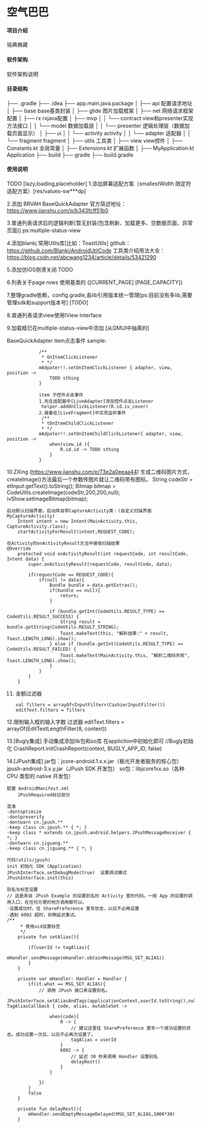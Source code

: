 # 空气巴巴

#### 项目介绍
铭典微藏

#### 软件架构
软件架构说明

#### 目录结构
├── .gradle
├── .idea
├── app.main.java.package
│   ├── api                 配置请求地址
│   ├── base                base基类封装
│   ├── glide               图片加载框架
│   ├── net                 网络请求框架配置
│   ├── rx                  rxjava配置
│   ├── mvp
│   │    └── contract       view和presenter实现方法接口
│   │    └── model          数据加载层
│   │    └── presenter      逻辑处理层（数据加载页面显示）
│   ├── ui
│   │    └── activity       activity
│   │    └── adapter        适配器
│   │    └── fragment       fragment
│   ├── utils               工具类
│   ├── view                view控件
│   ├── Constants.kt        全局常量
│   ├── Extensions.kt       扩展函数
│   ├── MyApplication.kt    Application
├── build
├── gradle
├── build.gradle



#### 使用说明
TODO [lazy,loading,placeholder]
1.添加屏幕适配方案（smallestWidth 限定符适配方案）[res/values-sw***dp]

2.添加 BRVAH BaseQuickAdapter 官方简述地址：<a href="#">https://www.jianshu.com/p/b343fcff51b0</a>

3.普通列表请求后的逻辑判断[暂无封装(包含刷新、加载更多、空数据页面、异常页面)] ps:multiple-status-view

4.添加blankj 常用Utils库[比如：ToastUtils] github：<a href="#">https://github.com/Blankj/AndroidUtilCode</a>
        工具类介绍用法大全：https://blog.csdn.net/abcwang1234/article/details/53421290

5.添加仿IOS侧滑关闭 TODO

6.列表关于page rows 使用基类的 {[CURRENT_PAGE] [PAGE_CAPACITY]}

7.整理gradle依赖，config.gradle,各lib引用版本统一管理[ps:目前没有多lib,需要管理sdk和support版本号] [TODO]

8.普通列表请求view使用IView Interface

9.加载框已在multiple-status-view中添加 [从QMUI中抽离的]

BaseQuickAdapter item点击事件
                                sample:

                /**
                 * OnItemClickListener
                 * */
                mAdpater!!.setOnItemClickListener { adapter, view, position ->
                    TODO sthing
                }

                item 子控件点击事件
                1.先在适配器中[LiveAdapter]添加控件点击Listener
                 helper.addOnClickListener(R.id.iv_cover)
                2.接着在[LiveFragment]中实现监听事件
                 /**
                 * tOnItemChildClickListener
                 * */
                mAdpater!!.setOnItemChildClickListener{ adapter, view, position ->
                    when(view.id ){
                        R.id.id -> TODO sthing
                    }
                }

10.ZXing (https://www.jianshu.com/p/73e2a0eeaa44)
    生成二维码图片方式，createImage()方法最后一个参数传图片就让二维码带有图标。
        String codeStr = etInput.getText().toString();
        Bitmap bitmap = CodeUtils.createImage(codeStr,200,200,null);
        ivShow.setImageBitmap(bitmap);

    启动默认扫描界面，启动库自带CaptureActivity类：(自定义扫描界面 MyCaptureActivity)
        Intent intent = new Intent(MainActivity.this, CaptureActivity.class);
        startActivityForResult(intent,REQUEST_CODE);

    在Activity的onActivityResult方法中接收扫描结果
    @Override
        protected void onActivityResult(int requestCode, int resultCode, Intent data) {
            super.onActivityResult(requestCode, resultCode, data);

            if(requestCode == REQUEST_CODE){
                if(null != data){
                    Bundle bundle = data.getExtras();
                    if(bundle == null){
                        return;
                    }

                    if (bundle.getInt(CodeUtils.RESULT_TYPE) == CodeUtils.RESULT_SUCCESS) {
                        String result = bundle.getString(CodeUtils.RESULT_STRING);
                        Toast.makeText(this, "解析结果:" + result, Toast.LENGTH_LONG).show();
                    } else if (bundle.getInt(CodeUtils.RESULT_TYPE) == CodeUtils.RESULT_FAILED) {
                        Toast.makeText(MainActivity.this, "解析二维码失败", Toast.LENGTH_LONG).show();
                    }
                }
            }
        }

11. 金额过滤器

        val filters = arrayOf<InputFilter>(CashierInputFilter())
        editText.filters = filters

12.限制输入框的输入字数 过滤器
        editText.filters = arrayOf<InputFilter>(EditTextLengthFilter(8, context))

13.[Bugly集成]
    手动集成添加lib包和so库
    在appliction中初始化即可
    //Bugly初始化
    CrashReport.initCrashReport(context, BUGLY_APP_ID, false)

14.[JPush集成]
    jar包：jcore-android.1.x.x.jar（极光开发者服务的核心包）
           jpush-android-3.x.y.jar（JPush SDK 开发包）
    so包：libjcore1xx.so（各种 CPU 类型的 native 开发包）

    配置 AndroidManifest.xml
        JPushRequired标记部分

    混淆
    -dontoptimize
    -dontpreverify
    -dontwarn cn.jpush.**
    -keep class cn.jpush.** { *; }
    -keep class * extends cn.jpush.android.helpers.JPushMessageReceiver { *; }
    -dontwarn cn.jiguang.**
    -keep class cn.jiguang.** { *; }

    代码(utils/jpush)
    init 初始化 SDK (Application)
    JPushInterface.setDebugMode(true)  设置调试模式
    JPushInterface.init(this)

    别名与标签设置
    // 这是来自 JPush Example 的设置别名的 Activity 里的代码。一般 App 的设置的调用入口，在任何方便的地方调用都可以。
    ·设置成功时，往 SharePreference 里写状态，以后不必再设置
    ·遇到 6002 超时，则稍延迟重试。
    /**
         * 使用uid设置标签
         */
        private fun setAlias(){

            if(userId != tagAlias){
                mHandler.sendMessage(mHandler.obtainMessage(MSG_SET_ALIAS))
            }
        }

        private var mHandler: Handler = Handler {
            if(it.what == MSG_SET_ALIAS){
                // 调用 JPush 接口来设置别名。
                JPushInterface.setAliasAndTags(applicationContext,userId.toString(),null, TagAliasCallback { code, alias, mutableSet ->

                    when(code){
                        0 -> {
                            // 建议这里往 SharePreference 里写一个成功设置的状态。成功设置一次后，以后不必再次设置了。
                            tagAlias = userId
                        }
                        6002 -> {
                            // 延迟 30 秒来调用 Handler 设置别名
                            delayRest()
                        }
                    }

                })
            }
            false
        }

        private fun delayRest(){
            mHandler.sendEmptyMessageDelayed(MSG_SET_ALIAS,1000*30)
        }
